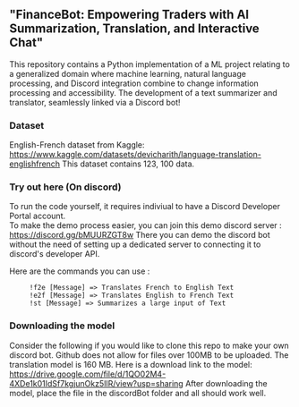 ## "FinanceBot: Empowering Traders with AI Summarization, Translation, and Interactive Chat"

This repository contains a Python implementation of a ML project relating to a generalized domain where machine learning, natural language processing, and Discord integration combine to change information processing and accessibility. The development of a text summarizer and translator, seamlessly linked via a Discord bot!

### Dataset

English-French dataset from Kaggle: https://www.kaggle.com/datasets/devicharith/language-translation-englishfrench
This dataset contains 123, 100 data.

### Try out here (On discord)

To run the code yourself, it requires indiviual to have a Discord Developer Portal account.  
To make the demo process easier, you can join this demo discord server : https://discord.gg/bMUURZGT8w 
There you can demo the discord bot without the need of setting up a dedicated server to connecting it to discord's developer API.

Here are the commands you can use : 

         !f2e [Message] => Translates French to English Text
         !e2f [Message] => Translates English to French Text
         !st [Message] => Summarizes a large input of Text
 

### Downloading the model
Consider the following if you would like to clone this repo to make your own discord bot. Github does not allow for files over 100MB to be uploaded. The translation model is 160 MB. Here is a download link to the model: https://drive.google.com/file/d/1QO02M4-4XDe1k01IdSf7kgjunOkz5IlR/view?usp=sharing
After downloading the model, place the file in the discordBot folder and all should work well.

